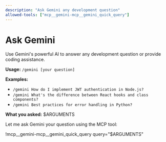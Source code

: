 ```yaml
---
description: "Ask Gemini any development question"
allowed-tools: ["mcp__gemini-mcp__gemini_quick_query"]
---
```


# Ask Gemini

Use Gemini's powerful AI to answer any development question or provide coding assistance.

**Usage:** `/gemini [your question]`

**Examples:**
- `/gemini How do I implement JWT authentication in Node.js?`
- `/gemini What's the difference between React hooks and class components?`
- `/gemini Best practices for error handling in Python?`

**What you asked:** $ARGUMENTS

Let me ask Gemini your question using the MCP tool:

!mcp__gemini-mcp__gemini_quick_query query="$ARGUMENTS"